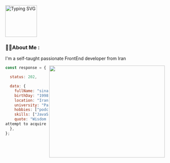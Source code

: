 <img height='100px' style="align:center;" src="https://readme-typing-svg.demolab.com?font=Fira+Code&duration=4000&pause=500&center=true&vCenter=true&random=false&width=435&lines=Hello,+There!+👋;This+is+Sina...;Nice+to+meet+you!+🫰" alt="Typing SVG" />
</h1>
<h3 >👨‍💻About Me :</h3>
<P>
I'm a self-taught passionate FrontEnd developer from Iran

</P>
  
<img  align='right' height='290px' width='365px' src='https://raw.githubusercontent.com/abhisheknaiidu/abhisheknaiidu/master/code.gif' />

```javascript
const response = {

  status: 202,

  data: {
    fullName: "sina karimi",
    birthDay: "1998 Agust 22, Saturday",
    location: "Iran, Urmia",
    university: "Payam-e-Noor University",
    hobbies: ["podcast", "book", "movie", "hiking", "Video Game"],
    skills: ["JavaScript", "ReactJS, "Redux"],
    quote: "Wisdom is not a product of schooling but of the lifelong
attempt to acquire it",
  },
};
```


